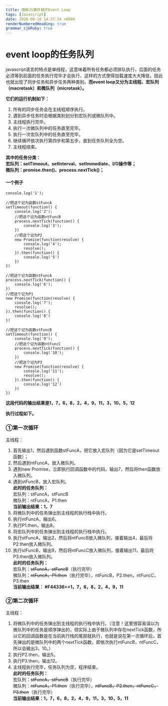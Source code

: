 ```yaml
---
title: 理解JS事件循环Event Loop
tags: [Javascript]
date: 2020-08-16 14:37:34 +0800
renderNumberedHeading: true
grammar_cjkRuby: true
---
```


# event loop的任务队列
javascript语言的特点是单线程，这意味着所有任务都必须排队执行，后面的任务必须等到前面的任务执行完毕才会执行，这样的方式使得加载速度大大降低，因此也就出现了同步任务和异步任务两种类别。**而event loop又分为主线程、宏队列（macrotask）和微队列（microtask）。**

**它们的运行机制如下：**
1. 所有的同步任务会在主线程顺序执行。
2. 遇到异步任务时会根据类别划分到宏队列或微队列中。
3. 主线程执行完毕。
4. 执行一次微队列中的任务直至完毕。
5. 执行一次宏队列中的任务直至完毕。
6. 继续循环依次执行第四步和第五步，直到任务队列全为空。
7. 主线程结束。

**其中的任务分类：  
宏队列：setTimeout、setInterval、setImmediate、I/O操作等；  
微队列：promise.then()、process.nextTick()；**  

#### 一个例子

	console.log('1');
	
	//把这个记为函数stFuncA
	setTimeout(function() {
		console.log('2');
		//把这个记为函数ntFuncB
		process.nextTick(function() {
			console.log('3');
		})
		//把这个记为P2
		new Promise(function(resolve) {
			console.log('4');
			resolve();
		}).then(function() {
			console.log('5')
		})
	})
	
	//把这个记为函数ntFuncA
	process.nextTick(function() {
		console.log('6');
	})
	//把这个记为P1
	new Promise(function(resolve) {
		console.log('7');
		resolve();
	}).then(function() {
		console.log('8')
	})
	
	//把这个记为函数stFuncB
	setTimeout(function() {
		console.log('9');
		//把这个记为函数ntFuncC
		process.nextTick(function() {
			console.log('10');
		})
		//把这个记为P3
		new Promise(function(resolve) {
			console.log('11');
			resolve();
		}).then(function() {
			console.log('12')
		})
	})
	
**这段代码的输出结果是1，7，6，8，2，4，9，11，3，10，5，12**

**执行过程如下。** 
### ①第一次循环
主线程：
1. 首先输出1，然后遇到函数stFuncA，把它放入宏队列（因为它是setTimeout函数）；
2. 然后遇到ntFuncA，放入微队列。
3. 遇到new Promise，立即执行回调函数中的代码，输出7，然后将then函数放入微队列。
4. 遇到stFuncB，放入宏队列。  
   **此时的任务队列：**  
	宏队列：stFuncA，stFuncB  
	微队列：ntFuncA，P1.then  
	**当前输出结果：1，7**  
5. 将微队列中的任务弹出到主线程的执行栈中执行。
6. 执行ntFuncA，输出6。
7. 执行P1.then，输出8。
8. 将宏队列中的任务弹出到主线程的执行栈中执行。
9. 执行stFuncA，输出2，然后将ntFuncB放入微队列，接着输出4，最后将P2.then放入微队列。
10. 执行stFuncB，输出9，然后将ntFuncC放入微队列，接着输出11，最后将P3.then放入微队列。  
    **此时的任务队列：**  
	宏队列：~~stFuncA，stFuncB~~（执行完毕）  
	微队列：~~ntFuncA，P1.then~~（执行完毕），ntFuncB，P2.then，ntFuncC，P3.then  
	**当前输出结果： #F44336==1，7，6，8，2，4，9，11**  
 

### ②第二次循环
主线程：
1. 将微队列中的任务弹出到主线程的执行栈中执行。（注意！这里很容易误以为微队列中的任务是顺序弹出的，但实际上由于微队列中存在nextTick函数，所以它的回调函数是在当前执行栈的尾部就执行，也就是说在第一次循环后，首先弹出的是微队列中的两个nextTick函数，即依次执行ntFuncB，ntFuncC，所以会输出3，10。） 
2. 执行P2.then，输出5。
3. 执行P3.then，输出12。
4. 主线程执行完毕，任务队列为空，程序结束。  
   **此时的任务队列：**  
	宏队列：~~stFuncA，stFuncB~~（执行完毕）  
	微队列：~~ntFuncA，P1.then~~（执行完毕），~~ntFuncB，P2.then，ntFuncC，P3.then~~（执行完毕）  
	**当前输出结果：1，7，6，8，2，4，9，11，3，10，5，11**  
